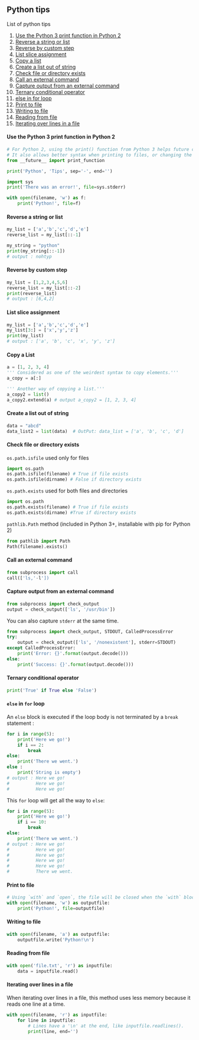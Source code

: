 ## Python tips

List of python tips

1. [Use the Python 3 print function in Python 2](#use-the-python-3-print-function-in-python-2)
1. [Reverse a string or list](#reverse-a-string-or-list)
1. [Reverse by custom step](#reverse-by-custom-step)
1. [List slice assignment](#list-slice-assignment)
1. [Copy a list](#copy-a-list)
1. [Create a list out of string](#create-a-list-out-of-string)
1. [Check file or directory exists](#check-file-or-directory-exists)
1. [Call an external command](#call-an-external-command)
1. [Capture output from an external command](#capture-output-from-an-external-command)
1. [Ternary conditional operator](#ternary-conditional-operator)
1. [else in for loop](#else-in-for-loop)
1. [Print to file](#print-to-file)
1. [Writing to file](#writing-to-file)
1. [Reading from file](#reading-from-file)
1. [Iterating over lines in a file](#iterating-over-lines-in-a-file)

#### Use the Python 3 print function in Python 2
```python
# For Python 2, using the print() function from Python 3 helps future compatibility.
# It also allows better syntax when printing to files, or changing the line ending.
from __future__ import print_function

print('Python', 'Tips', sep='-', end='')
```

```python
import sys
print('There was an error!', file=sys.stderr)
```

```python
with open(filename, 'w') as f:
    print('Python!', file=f)
```

#### Reverse a string or list
```python
my_list = ['a','b','c','d','e']
reverse_list = my_list[::-1]

my_string = "python"
print(my_string[::-1])
# output : nohtyp
```

#### Reverse by custom step
```python
my_list = [1,2,3,4,5,6]
reverse_list = my_list[::-2]
print(reverse_list)
# output : [6,4,2]
```

#### List slice assignment
```python
my_list = ['a','b','c','d','e']
my_list[3:] = ['x','y','z']
print(my_list)
# output : ['a', 'b', 'c', 'x', 'y', 'z']
```

#### Copy a List
```python
a = [1, 2, 3, 4]
''' Considered as one of the weirdest syntax to copy elements.'''
a_copy = a[:]

''' Another way of copying a list.'''
a_copy2 = list()
a_copy2.extend(a) # output a_copy2 = [1, 2, 3, 4]
```

#### Create a list out of string
```python
data = "abcd"
data_list2 = list(data)  # OutPut: data_list = ['a', 'b', 'c', 'd'] 
```

#### Check file or directory exists
`os.path.isfile` used only for files
```python
import os.path
os.path.isfile(filename) # True if file exists
os.path.isfile(dirname) # False if directory exists
```

`os.path.exists` used for both files and directories
```python
import os.path
os.path.exists(filename) # True if file exists
os.path.exists(dirname) #True if directory exists
```

`pathlib.Path` method (included in Python 3+, installable with pip for Python 2)
```python
from pathlib import Path
Path(filename).exists()
```

#### Call an external command
```python
from subprocess import call
call(['ls,'-l'])
```

#### Capture output from an external command
```python
from subprocess import check_output
output = check_output(['ls', '/usr/bin'])
```

You can also capture `stderr` at the same time.
```python
from subprocess import check_output, STDOUT, CalledProcessError
try:
    output = check_output(['ls', '/nonexistent'], stderr=STDOUT)
except CalledProcessError:
    print('Error: {}'.format(output.decode()))
else:
    print('Success: {}'.format(output.decode()))
```

#### Ternary conditional operator
```python
print('True' if True else 'False')
```

#### `else` in `for` loop
An `else` block is executed if the loop body is not terminated by a `break` statement : 

```python
for i in range(5):
    print('Here we go!')
    if i == 2:
        break
else:
    print('There we went.')
else :
    print('String is empty')
# output : Here we go!
#          Here we go!
#          Here we go!
```
This `for` loop will get all the way to `else`:
```python
for i in range(5):
    print('Here we go!')
    if i == 10:
        break
else:
    print('There we went.')
# output : Here we go!
#          Here we go!
#          Here we go!
#          Here we go!
#          Here we go!
#          There we went.
```

#### Print to file

```python
# Using `with` and `open`, the file will be closed when the `with` block finishes.
with open(filename, 'w') as outputfile:
    print('Python!', file=outputfile)
```

#### Writing to file
```python
with open(filename, 'a') as outputfile:
    outputfile.write('Python!\n')
```

#### Reading from file
```python
with open('file.txt', 'r') as inputfile:
    data = inputfile.read()
```

#### Iterating over lines in a file
When iterating over lines in a file, this method uses less memory because it reads one line at a time.
```python
with open(filename, 'r') as inputfile:
    for line in inputfile:
        # Lines have a '\n' at the end, like inputfile.readlines().
        print(line, end='')
```
